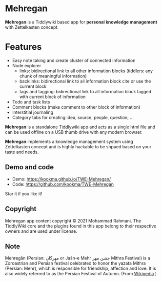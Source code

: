 # Mehregan
 **Mehregan** is a Tiddlywiki based app for **personal knowledge management** with Zettelkasten concept.
 
 # Features
 * Easy note taking and  create cluster of connected information
 * Node explorer
   * links: bidirectional link to all other information blocks (tiddlers: any chunk of meaningful information)
   * backlinks: bidirectional link to all information block cite or use the current block
   * tags and tagging: bidirectional link to all information block tagged with current block of information
* Todo and task lists
* Comment blocks (make comment to other block of information)   
* Interstitial journaling
* Category tabs for creating idea, source, people, question, ...


**Mehregan** is a standalone [Tiddlywiki](https://tiddlywiki.com) app and acts as a single html file and can be used offline on a USB thumb drive with any modern browser.

**Mehregan** implements a knowledge management system using Zettelkasten concept and is highly hackable to be shpaed based on your taste and needs.


## Demo and code
* Demo: https://kookma.github.io/TWE-Mehregan/
* Code: https://github.com/kookma/TWE-Mehregan

Star it if you like it!

## Copyright
Mehregan app content copyright © 2021 Mohammad Rahmani. The TiddlyWiki core and the plugins found in this app belong to their respective owners and are used under license.
 

## Note
Mehregān (Persian: مهرگان‎ or Jašn-e Mehr جشن مهر Mithra Festival) is a Zoroastrian and Persian festival celebrated to honor the yazata Mithra (Persian: Mehr), which is responsible for friendship, affection and love. It is also widely referred to as the Persian Festival of Autumn. (From [Wikipedia](https://en.wikipedia.org/wiki/Mehregan) )